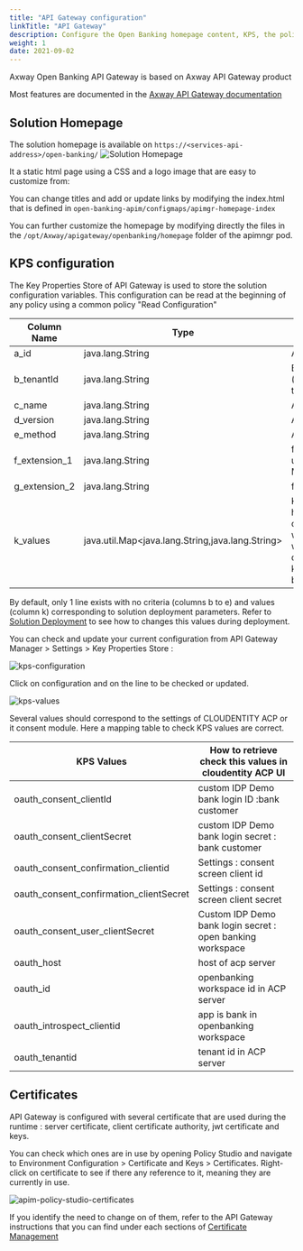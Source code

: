 ```yaml
---
title: "API Gateway configuration"
linkTitle: "API Gateway"
description: Configure the Open Banking homepage content, KPS, the policies and security.
weight: 1
date: 2021-09-02
---
```


Axway Open Banking API Gateway is based on Axway API Gateway product

Most features are documented in the [Axway API Gateway documentation](https://docs.axway.com/bundle/axway-open-docs/page/docs/apim_administration/apigtw_admin/index.html)

## Solution Homepage

The solution homepage is available on `https://<services-api-address>/open-banking/`
![Solution Homepage](/Images/homepage.png)

It a static html page using a CSS and a logo image that are easy to customize from:

You can change titles and add or update links by modifying the index.html that is defined in `open-banking-apim/configmaps/apimgr-homepage-index`

You can further customize the homepage by modifying directly the files in the `/opt/Axway/apigateway/openbanking/homepage` folder of the apimngr pod.

## KPS configuration

The Key Properties Store of API Gateway is used to store the solution configuration variables.
This configuration can be read at the beginning of any policy using a common policy "Read Configuration"

| Column Name | Type | Purpose |
| --- | --- | --- |
| a_id | java.lang.String | Autogenerated Id |
| b_tenantId | java.lang.String | Bank Identifier (helpful in multi tenant setup) |
| c_name | java.lang.String | API Name |
| d_version | java.lang.String | API Version |
| e_method | java.lang.String | API Method |
| f\_extension\_1 | java.lang.String | for future use (example: HTTP Method) |
| g\_extension\_2 | java.lang.String | for future use |
| k_values | java.util.Map&lt;java.lang.String,java.lang.String&gt; | Key Value Pairs, helps in extending configuration whenever we want without deployment. New key value pairs can be added easl\ |

By default, only 1 line exists with no criteria (columns b to e) and values (column k) corresponding to solution deployment parameters. Refer to [Solution Deployment](/docs/deployment/install) to see how to changes this values during deployment. 

You can check and update your current configuration from API Gateway Manager > Settings > Key Properties Store :

![kps-configuration](/Images/api-gateway-manager-kps-configuration.png)

Click on configuration and on the line to be checked or updated.

![kps-values](/Images/api-gateway-manager-kps-values.png)

Several values should correspond to the settings of CLOUDENTITY ACP or it consent module. Here a mapping table to check KPS values are correct.

| KPS Values | How to retrieve check this values in cloudentity ACP UI |
| --- | --- |
| oauth\_consent\_clientId | custom IDP Demo bank login ID :bank customer |
| oauth\_consent\_clientSecret | custom IDP Demo bank login secret : bank customer |
| oauth\_consent\_confirmation_clientid | Settings : consent screen client id |
| oauth\_consent\_confirmation_clientSecret | Settings  : consent screen client secret |
| oauth\_consent\_user_clientSecret | Custom IDP Demo bank login secret : open banking workspace |
| oauth_host | host of acp server |
| oauth_id | openbanking workspace id in ACP server |
| oauth\_introspect\_clientid | app is bank in openbanking workspace |
| oauth_tenantid | tenant id in ACP server |

## Certificates

API Gateway is configured with several certificate that are used during the runtime : server certificate, client certificate authority, jwt certificate and keys.

You can check which ones are in use by opening Policy Studio and navigate to Environment Configuration > Certificate and Keys > Certificates.
Right-click on certificate to see if there any reference to it, meaning they are currently in use.

![apim-policy-studio-certificates](/Images/apim-policy-studio-certificates.png)

If you identify the need to change on of them, refer to the API Gateway instructions that you can find under each sections of [Certificate Management](/docs/configuration/certificate-management)
